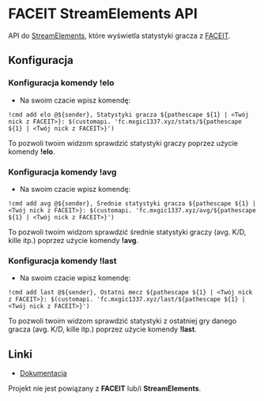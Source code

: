 # FACEIT StreamElements API
API do [StreamElements](https://streamelements.com), które wyświetla statystyki gracza z [FACEIT](https://faceit.com).

## Konfiguracja
### Konfiguracja komendy !elo
- Na swoim czacie wpisz komendę:
```
!cmd add elo @${sender}, Statystyki gracza ${pathescape ${1} | <Twój nick z FACEIT>}: $(customapi. 'fc.mxgic1337.xyz/stats/${pathescape ${1} | <Twój nick z FACEIT>}')
```
To pozwoli twoim widzom sprawdzić statystyki graczy poprzez użycie komendy **!elo**.

### Konfiguracja komendy !avg
- Na swoim czacie wpisz komendę:
```
!cmd add avg @${sender}, Średnie statystyki gracza ${pathescape ${1} | <Twój nick z FACEIT>}: $(customapi. 'fc.mxgic1337.xyz/avg/${pathescape ${1} | <Twój nick z FACEIT>}')
```
To pozwoli twoim widzom sprawdzić średnie statystyki graczy (avg. K/D, kille itp.) poprzez użycie komendy **!avg**.

### Konfiguracja komendy !last
- Na swoim czacie wpisz komendę:
```
!cmd add last @${sender}, Ostatni mecz ${pathescape ${1} | <Twój nick z FACEIT>}: $(customapi. 'fc.mxgic1337.xyz/last/${pathescape ${1} | <Twój nick z FACEIT>}')
```
To pozwoli twoim widzom sprawdzić statystyki z ostatniej gry danego gracza (avg. K/D, kille itp.) poprzez użycie komendy **!last**.

## Linki
- [Dokumentacja](https://docs.mxgic1337.xyz/faceit-stats-api/#/)

Projekt nie jest powiązany z **FACEIT** lub/i **StreamElements**.
